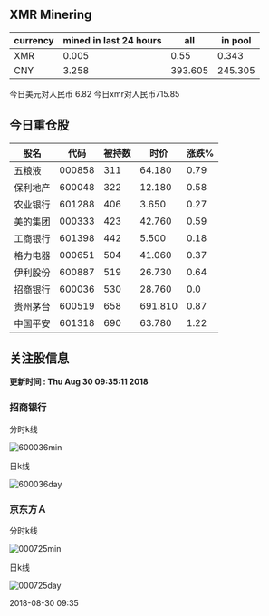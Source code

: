 ## XMR Minering

|currency|mined in last 24 hours|all|in pool|
|---|---|---|---|
|XMR|0.005|0.55|0.343|
|CNY|3.258|393.605|245.305|

今日美元对人民币 6.82	今日xmr对人民币715.85


## 今日重仓股 

|股名|代码|被持数|时价|涨跌%|
|---|---|---|---|---|
|五粮液|000858|311|64.180|0.79|
|保利地产|600048|322|12.180|0.58|
|农业银行|601288|406|3.650|0.27|
|美的集团|000333|423|42.760|0.59|
|工商银行|601398|442|5.500|0.18|
|格力电器|000651|504|41.060|0.37|
|伊利股份|600887|519|26.730|0.64|
|招商银行|600036|530|28.760|0.0|
|贵州茅台|600519|658|691.810|0.87|
|中国平安|601318|690|63.780|1.22|

## 关注股信息
**更新时间 : Thu Aug 30 09:35:11 2018**
### 招商银行 
分时k线

![600036min](http://image.sinajs.cn/newchart/min/n/sh600036.gif)

日k线

![600036day](http://image.sinajs.cn/newchart/daily/n/sh600036.gif)

### 京东方Ａ 
分时k线

![000725min](http://image.sinajs.cn/newchart/min/n/sz000725.gif)

日k线

![000725day](http://image.sinajs.cn/newchart/daily/n/sz000725.gif)

2018-08-30 09:35